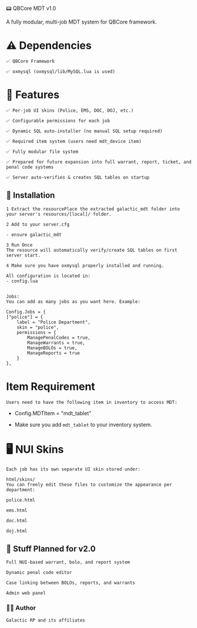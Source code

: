 📟 QBCore MDT v1.0

A fully modular, multi-job MDT system for QBCore framework.
# ⚠ Dependencies
    ✅ QBCore Framework
    
    ✅ oxmysql (oxmysql/lib/MySQL.lua is used)



# 🚀 Features

    ✅ Per-job UI skins (Police, EMS, DOC, DOJ, etc.)

    ✅ Configurable permissions for each job

    ✅ Dynamic SQL auto-installer (no manual SQL setup required)

    ✅ Required item system (users need mdt_device item)

    ✅ Fully modular file system

    ✅ Prepared for future expansion into full warrant, report, ticket, and penal code systems

    ✅ Server auto-verifies & creates SQL tables on startup

## 🔧 Installation

    1️ Extract the resourcePlace the extracted galactic_mdt folder into your server's resources/[local]/ folder.

    2️ Add to your server.cfg

    - ensure galactic_mdt

    3️ Run Once
    The resource will automatically verify/create SQL tables on first server start.

    4️ Make sure you have oxmysql properly installed and running.

    All configuration is located in:
    - config.lua


    Jobs: 
    You can add as many jobs as you want here. Example:

    Config.Jobs = {
    ["police"] = {
        label = "Police Department",
        skin = "police",
        permissions = {
            ManagePenalCodes = true,
            ManageWarrants = true,
            ManageBOLOs = true,
            ManageReports = true
        }
    },

# Item Requirement

    Users need to have the following item in inventory to access MDT:

   - Config.MDTItem = "mdt_tablet"

   - Make sure you add ``mdt_tablet`` to your inventory system.

# 🖥️ NUI Skins
    Each job has its own separate UI skin stored under:

    html/skins/
    You can freely edit these files to customize the appearance per department:

``police.html``

``ems.html``

``doc.html``

``doj.html``



## 📅 Stuff Planned for v2.0
    Full NUI-based warrant, bolo, and report system

    Dynamic penal code editor

    Case linking between BOLOs, reports, and warrants

    Admin web panel

### 👨‍💻 Author
    Galactic RP and its affiliates

